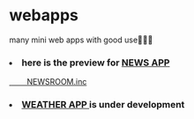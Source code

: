 # webapps
many mini web apps with good use🎇🎇🎉
<h3><li>here is the preview for <a href="https://github.com/aaditgarg17/webapps/tree/main/news_app">NEWS APP</a></li></h3>
<tab><a href="https://newsroom-inc.herokuapp.com/"> &emsp;&emsp; NEWSROOM.inc</a>
  
<h3><li> <a href="https://github.com/aaditgarg17/webapps/tree/main/weather_app"> WEATHER APP </a> is under development</li></h3>
